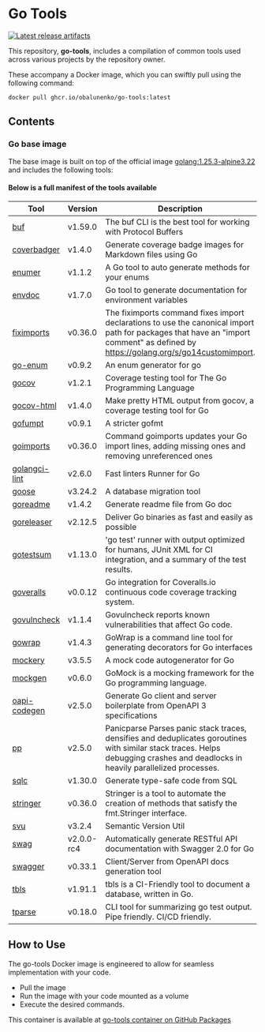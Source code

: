 # Go Tools

[![Latest release artifacts](https://img.shields.io/github/v/release/obalunenko/go-tools)](https://github.com/obalunenko/go-tools/releases/latest)

This repository, **go-tools**,
includes a compilation of common tools used across various projects by the repository owner.

These accompany a Docker image, which you can swiftly pull using the following command:

```shell
docker pull ghcr.io/obalunenko/go-tools:latest
```

## Contents

### Go base image

The base image is built on top of the official image [golang:1.25.3-alpine3.22](https://hub.docker.com/_/golang) and includes the following tools:

#### Below is a full manifest of the tools available

| Tool                                                         | Version                            | Description                                                                                                                                                                       |
|--------------------------------------------------------------|------------------------------------|-----------------------------------------------------------------------------------------------------------------------------------------------------------------------------------|
| [buf](https://github.com/bufbuild/buf)                       | v1.59.0 | The buf CLI is the best tool for working with Protocol Buffers                                                                                                                    |
| [coverbadger](https://github.com/obalunenko/coverbadger)     | v1.4.0 | Generate coverage badge images for Markdown files using Go                                                                                                                        |
| [enumer](https://github.com/alvaroloes/enumer)               | v1.1.2 | A Go tool to auto generate methods for your enums                                                                                                                                 |
| [envdoc](https://github.com/g4s8/envdoc)                     | v1.7.0 | Go tool to generate documentation for environment variables                                                                                                                       |
| [fiximports](https://golang.org/x/tools/cmd/fiximports)      | v0.36.0                            | The fiximports command fixes import declarations to use the canonical import path for packages that have an "import comment" as defined by <https://golang.org/s/go14customimport>. |
| [go-enum](https://github.com/abice/go-enum)                  | v0.9.2 | An enum generator for go                                                                                                                                                          |
| [gocov](https://github.com/axw/gocov)                        | v1.2.1 | Coverage testing tool for The Go Programming Language                                                                                                                             |
| [gocov-html](https://github.com/matm/gocov-html)             | v1.4.0 | Make pretty HTML output from gocov, a coverage testing tool for Go                                                                                                                |
| [gofumpt](https://mvdan.cc/gofumpt)                          | v0.9.1 | A stricter gofmt                                                                                                                                                                  |
| [goimports](https://golang.org/x/tools/cmd/goimports)        | v0.36.0                            | Command goimports updates your Go import lines, adding missing ones and removing unreferenced ones                                                                                |
| [golangci-lint](https://github.com/golangci/golangci-lint)   | v2.6.0 | Fast linters Runner for Go                                                                                                                                                        |
| [goose](https://github.com/pressly/goose/v3/cmd/goose)       | v3.24.2                            | A database migration tool                                                                                                                                                         |
| [goreadme](https://github.com/posener/goreadme)              | v1.4.2 | Generate readme file from Go doc                                                                                                                                                  |
| [goreleaser](https://github.com/goreleaser/goreleaser)       | v2.12.5 | Deliver Go binaries as fast and easily as possible                                                                                                                                |
| [gotestsum](https://gotest.tools/gotestsum)                  | v1.13.0 | 'go test' runner with output optimized for humans, JUnit XML for CI integration, and a summary of the test results.                                                               |
| [goveralls](https://github.com/mattn/goveralls)              | v0.0.12 | Go integration for Coveralls.io continuous code coverage tracking system.                                                                                                         |
| [govulncheck](https://golang.org/x/vuln/cmd/govulncheck)     | v1.1.4                             | Govulncheck reports known vulnerabilities that affect Go code.                                                                                                                    |
| [gowrap](https://github.com/hexdigest/gowrap)                | v1.4.3 | GoWrap is a command line tool for generating decorators for Go interfaces                                                                                                         |
| [mockery](https://github.com/vektra/mockery)                 | v3.5.5 | A mock code autogenerator for Go                                                                                                                                                  |
| [mockgen](https://github.com/uber-go/mock)                   | v0.6.0 | GoMock is a mocking framework for the Go programming language.                                                                                                                    |
| [oapi-codegen](https://github.com/oapi-codegen/oapi-codegen) | v2.5.0 | Generate Go client and server boilerplate from OpenAPI 3 specifications                                                                                                           |
| [pp](https://github.com/maruel/panicparse/v2)          | v2.5.0 | Panicparse Parses panic stack traces, densifies and deduplicates goroutines with similar stack traces. Helps debugging crashes and deadlocks in heavily parallelized processes.                                               |
| [sqlc](https://github.com/sqlc-dev/sqlc)                     | v1.30.0 | Generate type-safe code from SQL                                                                                                                                                  |
| [stringer](https://golang.org/x/tools/cmd/stringer)          | v0.36.0                            | Stringer is a tool to automate the creation of methods that satisfy the fmt.Stringer interface.                                                                                   |
| [svu](https://github.com/caarlos0/svu)                       | v3.2.4 | Semantic Version Util                                                                                                                                                             |
| [swag](github.com/swaggo/swag/cmd/swag)                      | v2.0.0-rc4                         | Automatically generate RESTful API documentation with Swagger 2.0 for Go                                                                                                          |
| [swagger](https://github.com/go-swagger/go-swagger)          | v0.33.1 | Client/Server from OpenAPI docs generation tool                                                                                                                                   |
| [tbls](https://github.com/k1LoW/tbls)                 | v1.91.1 | tbls is a CI-Friendly tool to document a database, written in Go.                                                                                                           |
| [tparse](https://github.com/mfridman/tparse)                 | v0.18.0 | CLI tool for summarizing go test output. Pipe friendly. CI/CD friendly.                                                                                                           |

## How to Use

The go-tools Docker image is engineered to allow for seamless implementation with your code.

- Pull the image
- Run the image with your code mounted as a volume
- Execute the desired commands.

This container is available at
[go-tools container on GitHub Packages](https://github.com/obalunenko/go-tools/pkgs/container/go-tools)
